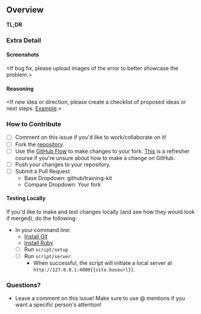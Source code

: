 ## Overview
**TL;DR**
<One to two sentence description of the issue you are encountering or trying to solve.>

### Extra Detail

#### Screenshots
<If bug fix, please upload images of the error to better showcase the problem.>

#### Reasoning
<If new idea or direction, please create a checklist of proposed ideas or next steps. [Example](https://github.com/github/training-kit/issues/415).>

### How to Contribute
- [ ] Comment on this issue if you'd like to work/collaborate on it! 
- [ ] Fork the [repository](https://github.com/github/training-kit).
- [ ] Use the [GitHub Flow](https://guides.github.com/introduction/flow/) to make changes to your fork. [This](https://services.github.com{{site.baseurl}}/intro-to-github/) is a refresher course if you're unsure about how to make a change on GitHub.
- [ ] Push your changes to your repository. 
- [ ] Submit a Pull Request
  - Base Dropdown: github/training-kit
  - Compare Dropdown: Your fork

#### Testing Locally
If you'd like to make and test changes locally (and see how they would look if merged), do the following:
- In your command line:
  - [Install Git](https://git-scm.com/)
  - [Install Ruby](https://www.ruby-lang.org/en/documentation/installation/)
  - [ ] Run `script/setup`
  - [ ] Run `script/server`.
    - When successful, the script will initiate a local server at `http://127.0.0.1:4000{{site.baseurl}}`.

### Questions?
- Leave a comment on this issue! Make sure to use @ mentions if you want a specific person's attention!
